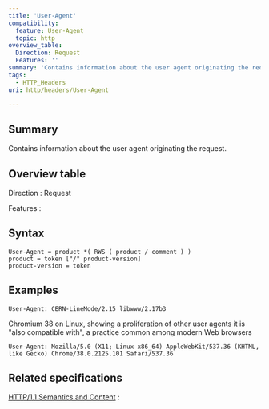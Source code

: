 ```yaml
---
title: 'User-Agent'
compatibility:
  feature: User-Agent
  topic: http
overview_table:
  Direction: Request
  Features: ''
summary: 'Contains information about the user agent originating the request.'
tags:
  - HTTP_Headers
uri: http/headers/User-Agent

---
```

## Summary

Contains information about the user agent originating the request.

## Overview table

Direction
:   Request

Features
:

## Syntax

    User-Agent = product *( RWS ( product / comment ) )
    product = token ["/" product-version]
    product-version = token

## Examples

```
User-Agent: CERN-LineMode/2.15 libwww/2.17b3
```

Chromium 38 on Linux, showing a proliferation of other user agents it is "also compatible with", a practice common among modern Web browsers

```
User-Agent: Mozilla/5.0 (X11; Linux x86_64) AppleWebKit/537.36 (KHTML, like Gecko) Chrome/38.0.2125.101 Safari/537.36
```

## Related specifications

[HTTP/1.1 Semantics and Content](http://tools.ietf.org/html/rfc7231#section-5.5.3)
:

